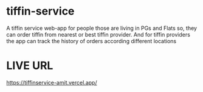 # tiffin-service
A tiffin service web-app for people those are living in PGs and Flats so, they can order tiffin from nearest or best tiffin provider. And for tiffin providers the app can track the history of orders according different locations 

# LIVE URL

https://tiffinservice-amit.vercel.app/
